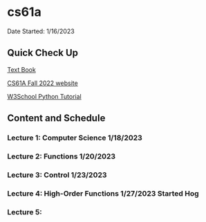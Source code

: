 # cs61a
Date Started: 1/16/2023

## Quick Check Up
[Text Book](http://composingprograms.com)

[CS61A Fall 2022 website](https://inst.eecs.berkeley.edu/~cs61a/fa22/)

[W3School Python Tutorial](https://www.w3schools.com/python/default.asp)

## Content and Schedule
### Lecture 1: Computer Science 1/18/2023
### Lecture 2: Functions 1/20/2023
### Lecture 3: Control 1/23/2023
### Lecture 4: High-Order Functions 1/27/2023 Started Hog
### Lecture 5:
